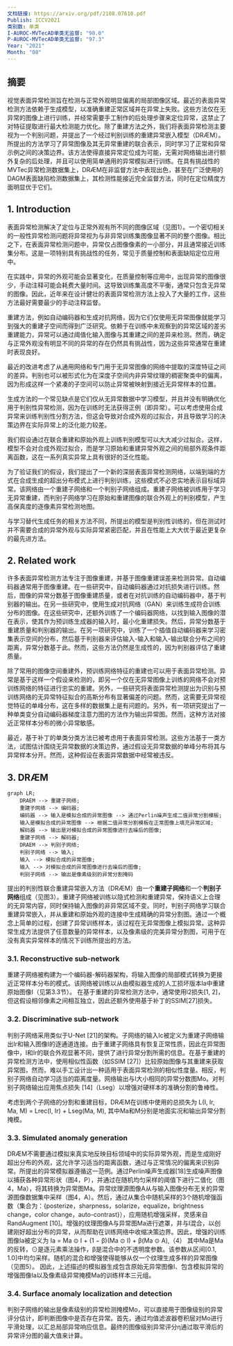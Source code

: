 ```yaml
---
文档链接: https://arxiv.org/pdf/2108.07610.pdf
Publish: ICCV2021
类别数: 单类
I-AUROC-MVTecAD单类无监督: "98.0"
P-AUROC-MVTecAD单类无监督: "97.3"
Year: "2021"
Month: "08"
---
```

## 摘要

视觉表面异常检测旨在检测与正常外观明显偏离的局部图像区域。最近的表面异常检测方法依赖于生成模型，以准确重建正常区域并在异常上失败。这些方法仅在无异常的图像上进行训练，并经常需要手工制作的后处理步骤来定位异常，这禁止了对特征提取进行最大检测能力优化。除了重建方法之外，我们将表面异常检测主要视为一个判别问题，并提出了一个经过判别训练的重建异常嵌入模型（DRÆM）。所提出的方法学习了异常图像及其无异常重建的联合表示，同时学习了正常和异常示例之间的决策边界。该方法使得直接异常定位成为可能，无需对网络输出进行额外复杂的后处理，并且可以使用简单通用的异常模拟进行训练。在具有挑战性的MVTec异常检测数据集上，DRÆM在非监督方法中表现出色，甚至在广泛使用的DAGM表面缺陷检测数据集上，其检测性能接近完全监督方法，同时在定位精度方面明显优于它们。

## 1. Introduction

表面异常检测解决了定位与正常外观有所不同的图像区域（见图1）。一个密切相关的一般性异常检测问题将异常视为与非异常训练集图像显著不同的整个图像。相比之下，在表面异常检测问题中，异常仅占图像像素的一小部分，并且通常接近训练集分布。这是一项特别具有挑战性的任务，常见于质量控制和表面缺陷定位应用中。

在实践中，异常的外观可能会显著变化，在质量控制等应用中，出现异常的图像很少，手动注释可能会耗费大量时间。这导致训练集高度不平衡，通常只包含无异常的图像。因此，近年来在设计健壮的表面异常检测方法上投入了大量的工作，这些方法最好需要最少的手动注释监督。

重建方法，例如自动编码器和生成对抗网络，因为它们仅使用无异常图像就能学习到强大的重建子空间而得到广泛研究。依赖于在训练中未观察到的异常区域的差劣重建能力，异常可以通过阈值化输入图像与其重建之间的差异来检测。然而，确定与正常外观没有明显不同的异常的存在仍然具有挑战性，因为这些异常通常在重建时表现良好。

最近的改进考虑了从通用网络和专门用于无异常图像的网络中提取的深度特征之间的差异。判别也可以被形式化为在深度子空间内非异常纹理的稠密聚类中的偏离，因为形成这样一个紧凑的子空间可以防止异常被映射到接近无异常样本的位置。

生成方法的一个常见缺点是它们仅从无异常数据中学习模型，并且并没有明确优化用于判别性异常检测，因为在训练时无法获得正例（即异常）。可以考虑使用合成异常来训练判别性分割方法，但这会导致对合成外观的过拟合，并且导致学习的决策边界在实际异常上的泛化能力较差。

我们假设通过在联合重建和原始外观上训练判别模型可以大大减少过拟合。这样，模型不会对合成外观过拟合，而是学习原始和重建异常外观之间的局部外观条件距离函数，这在一系列真实异常上具有很好的泛化性能。

为了验证我们的假设，我们提出了一个新的深层表面异常检测网络，以端到端的方式在合成生成的超出分布模式上进行判别训练，这些模式不必忠实地表示目标域异常。该网络由一个重建子网络和一个判别子网络组成。重建子网络被训练用于学习无异常重建，而判别子网络学习在原始和重建图像的联合外观上的判别模型，产生高保真度的逐像素异常检测地图。

与学习替代生成任务的相关方法不同，所提出的模型是判别性训练的，但在测试时并不需要合成的异常外观与实际异常紧密匹配，并且在性能上大大优于最近更复杂的最先进方法。

## 2. Related work

许多表面异常检测方法专注于图像重建，并基于图像重建误差来检测异常。自动编码器通常用于图像重建。在一些研究中，自动编码器通过对抗损失进行训练。然后，图像的异常分数基于图像重建质量，或者在对抗训练的自动编码器中，基于判别器的输出。在另一些研究中，使用生成对抗网络（GAN）来训练生成符合训练分布的图像。在这些研究中，还额外训练了一个编码器网络，以找到输入图像的潜在表示，使其作为预训练生成器的输入时，最小化重建损失。然后，异常分数基于重建质量和判别器的输出。在另一项研究中，训练了一个插值自动编码器来学习密集表示空间的分布，然后基于判别器来评估输入-输入和输入-输出联合分布之间的距离，异常分数基于此。然而，这些方法仍然是生成性的，因为判别器评估了重建质量。

除了常用的图像空间重建外，预训练网络特征的重建也可以用于表面异常检测。异常是基于这样一个假设来检测的，即另一个仅在无异常图像上训练的网络不会对预训练网络的特征进行忠实的重建。另外，一些研究将表面异常检测提出为识别与预训练网络的无异常特征拟合的高斯分布有显著偏差的问题。然而，这需要无异常视觉特征的单峰分布，这在多样的数据集上是有问题的。另外，有一项研究提出了一种单类变分自动编码器梯度注意力图的方法作为输出异常图。然而，这种方法对接近正常样本分布的微小异常敏感。

最近，基于补丁的单类分类方法已被考虑用于表面异常检测。这些方法基于一类方法，试图估计围绕无异常数据的决策边界，通过假设无异常数据的单峰分布将其与异常样本分开。然而，这种假设在表面异常数据中经常被违反。

## 3. DRÆM

```mermaid
graph LR;
	DRAEM --> 重建子网络;
	重建子网络 --> 编码器;
	编码器 --> 输入是模拟合成的异常图像 --> 通过Perlin噪声生成二值异常分割模板;
	输入是模拟合成的异常图像 --> 根据二值异常分割模板在正常图像上填充异常区域;
	解码器 --> 输出是对模拟合成的异常图像进行去噪后的图像;
	重建子网络 --> 解码器;
	DRAEM --> 判别子网络;
	判别子网络 --> 输入;
	输入 --> 模拟合成的异常图像;
	输入 --> 对模拟合成的异常图像进行去噪后的图像;
	判别子网络 --> 输出是像素级别的异常分割掩码
```

提出的判别性联合重建异常嵌入方法（DRÆM）由一个**重建子网络**和一个**判别子网络**组成（见图3）。重建子网络被训练以隐式检测和重建异常，保持语义上合理的无异常内容，同时保持输入图像的非异常区域不变。同时，判别子网络学习联合重建异常嵌入，并从重建和原始外观的连接中生成精确的异常分割图。通过一个概念上简单的过程，创建了异常训练样本，该过程在无异常图像上模拟异常。这种异常生成方法提供了任意数量的异常样本，以及像素级的完美异常分割图，可用于在没有真实异常样本的情况下训练所提出的方法。

### 3.1. Reconstructive sub-network

重建子网络被构建为一个编码器-解码器架构，将输入图像的局部模式转换为更接近正常样本分布的模式。该网络被训练以从由模拟器生成的人工损坏版本Ia中重建原始图像I（见第3.3节）。 在基于重建的异常检测方法中，通常使用l2损失[1, 2]，但这假设相邻像素之间相互独立，因此还额外使用基于补丁的SSIM[27]损失。

### 3.2. Discriminative sub-network
  
判别子网络采用类似于U-Net [21]的架构。子网络的输入Ic被定义为重建子网络输出Ir和输入图像I的逐通道连接。由于重建子网络具有恢复正常性质，因此在异常图像中，I和Ir的联合外观显著不同，提供了进行异常分割所需的信息。在基于重建的异常检测方法中，使用相似性函数（如SSIM [27]）比较原始图像与其重建来获取异常图，然而，难以手工设计出一种适用于表面异常检测的相似性度量。相反，判别子网络自动学习适当的距离度量。网络输出与I大小相同的异常分数图Mo。对判别子网络输出应用焦点损失 [14]（Lseg）以增强对硬样本的准确分割的鲁棒性。

考虑到两个子网络的分割和重建目标，DRÆM在训练中使用的总损失为 L(I, Ir, Ma, M) = Lrec(I, Ir) + Lseg(Ma, M), 其中Ma和M分别是地面实况和输出异常分割掩模。

### 3.3. Simulated anomaly generation

DRÆM不需要通过模拟来真实地反映目标领域中的实际异常外观，而是生成刚好超出分布的外观，这允许学习适当的距离函数，通过与正常情况的偏离来识别异常。所提出的异常模拟器遵循这一范例。通过Perlin噪声生成器[18]生成噪声图像以捕获各种异常形状（图4，P），并通过在随机均匀采样的阈值下进行二值化（图4，Ma），将其转换为异常图Ma。异常纹理源图像A从与输入图像分布无关的异常源图像数据集中采样（图4，A）。然后，通过从集合中随机采样的3个随机增强函数（集合为：{posterize，sharpness，solarize，equalize，brightness change，color change，auto-contrast}），应用随机增强采样，灵感来自RandAugment [10]。增强的纹理图像A与异常图Ma进行遮罩，并与I混合，以创建刚好超出分布的异常，从而帮助在训练网络中收缩决策边界。因此，增强的训练图像Ia被定义为 Ia = Ma ⊙ I + (1 − β)(Ma ⊙ I) + β(Ma ⊙ A),（4） 其中Ma是Ma的反转，⊙是逐元素乘法操作，β是混合中的不透明度参数。该参数从区间[0.1, 1.0]中均匀采样。随机的混合和增强使得能够从仅一个纹理生成多样的异常图像（见图5）。 因此，上述描述的模拟器生成包含原始无异常图像I、包含模拟异常的增强图像Ia以及像素级异常掩模Ma的训练样本三元组。

### 3.4. Surface anomaly localization and detection

判别子网络的输出是像素级别的异常检测掩模Mo，可以直接用于图像级别的异常评分估计，即判断图像中是否存在异常。首先，通过均值滤波器卷积层对Mo进行平滑处理，以汇总局部异常响应信息。最终的图像级别异常评分η通过取平滑后的异常评分图的最大值来计算。